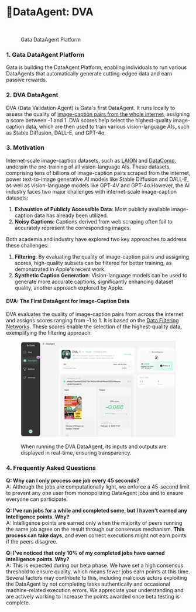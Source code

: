 # 🤖DataAgent: DVA

<figure><img src="https://files.gitbook.com/v0/b/gitbook-x-prod.appspot.com/o/spaces%2FIpgICGCeDtlQSOATHGKE%2Fuploads%2FE5jySQvXOA9ACgSVTDAu%2F%E6%88%AA%E5%B1%8F2025-01-20%20%E4%B8%8B%E5%8D%884.25.05.png?alt=media&#x26;token=f13beec4-75a1-4dca-b649-8c87af74802f" alt="" width="563"><figcaption><p>Gata DataAgent Platform</p></figcaption></figure>

### 1. Gata DataAgent Platform <a href="#id-1.-gata-dataagent-platform" id="id-1.-gata-dataagent-platform"></a>

Gata is building the DataAgent Platform, enabling individuals to run various DataAgents that automatically generate cutting-edgee data and earn passive rewards.

### 2. DVA DataAgent <a href="#id-2.-dva-dataagent" id="id-2.-dva-dataagent"></a>

DVA (Data Validation Agent) is Gata's first DataAgent. It runs locally to assess the quality of [image-caption pairs from the whole internet](https://github.com/mlfoundations/datacomp), assigning a score between -1 and 1. DVA scores help select the highest-quality image-caption data, which are then used to train various vision-language AIs, such as Stable Diffusion, DALL-E, and GPT-4o.

### 3. Motivation <a href="#id-3.-motivation" id="id-3.-motivation"></a>

Internet-scale image-caption datasets, such as [LAION](https://laion.ai/blog/laion-5b/) and [DataComp](https://arxiv.org/abs/2304.14108), underpin the pre-training of all vision-language AIs. These datasets, comprising tens of billions of image-caption pairs scraped from the internet, power text-to-image generative AI models like Stable Diffusion and DALL-E, as well as vision-language models like GPT-4V and GPT-4o.However, the AI industry faces two major challenges with internet-scale image-caption datasets:

1. **Exhaustion of Publicly Accessible Data**: Most publicly available image-caption data has already been utilized.
2. **Noisy Captions**: Captions derived from web scraping often fail to accurately represent the corresponding images.

Both academia and industry have explored two key approaches to address these challenges:

1. **Filtering**: By evaluating the quality of image-caption pairs and assigning scores, high-quality subsets can be filtered for better training, as demonstrated in Apple's recent work.
2. **Synthetic Caption Generation**: Vision-language models can be used to generate more accurate captions, significantly enhancing dataset quality, another approach explored by Apple.

#### **DVA: The First DataAgent for Image-Caption Data**

DVA evaluates the quality of image-caption pairs from across the internet and assigns scores ranging from -1 to 1. It is based on the [Data Filtering Networks](https://arxiv.org/abs/2309.17425). These scores enable the selection of the highest-quality data, exemplifying the filtering approach.

<figure><img src="../.gitbook/assets/截屏2025-02-03 上午11.57.38.png" alt="" width="563"><figcaption><p>When running the DVA DataAgent, its inputs and outputs are displayed in real-time, ensuring transparency.</p></figcaption></figure>

### 4. Frequently Asked Questions

**Q: Why can I only process one job every 45 seconds?**\
A: Although the jobs are computationally light, we enforce a 45-second limit to prevent any one user from monopolizing DataAgent jobs and to ensure everyone can participate.

**Q: I've run jobs for a while and completed some, but I haven't earned any Intelligence points. Why?**\
A: Intelligence points are earned only when the majority of peers running the same job agree on the result through our consensus mechanism. **This process can take days**, and even correct executions might not earn points if the peers disagree.

**Q: I've noticed that only 10% of my completed jobs have earned intelligence points. Why?**\
A: This is expected during our beta phase. We have set a high consensus threshold to ensure quality, which means fewer jobs earn points at this time. Several factors may contribute to this, including malicious actors exploiting the DataAgent by not completing tasks authentically and occasional machine-related execution errors. We appreciate your understanding and are actively working to increase the points awarded once beta testing is complete.
